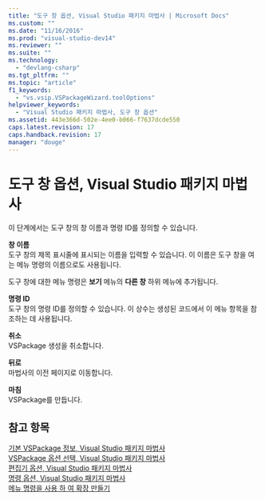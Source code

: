 ```yaml
---
title: "도구 창 옵션, Visual Studio 패키지 마법사 | Microsoft Docs"
ms.custom: ""
ms.date: "11/16/2016"
ms.prod: "visual-studio-dev14"
ms.reviewer: ""
ms.suite: ""
ms.technology: 
  - "devlang-csharp"
ms.tgt_pltfrm: ""
ms.topic: "article"
f1_keywords: 
  - "vs.vsip.VSPackageWizard.toolOptions"
helpviewer_keywords: 
  - "Visual Studio 패키지 마법사, 도구 창 옵션"
ms.assetid: 443e366d-502e-4ee0-b066-f7637dcde550
caps.latest.revision: 17
caps.handback.revision: 17
manager: "douge"
---
```

# 도구 창 옵션, Visual Studio 패키지 마법사
이 단계에서는 도구 창의 창 이름과 명령 ID를 정의할 수 있습니다.  
  
 **창 이름**  
 도구 창의 제목 표시줄에 표시되는 이름을 입력할 수 있습니다. 이 이름은 도구 창을 여는 메뉴 명령의 이름으로도 사용됩니다.  
  
 도구 창에 대한 메뉴 명령은 **보기** 메뉴의 **다른 창** 하위 메뉴에 추가됩니다.  
  
 **명령 ID**  
 도구 창의 명령 ID를 정의할 수 있습니다. 이 상수는 생성된 코드에서 이 메뉴 항목을 참조하는 데 사용됩니다.  
  
 **취소**  
 VSPackage 생성을 취소합니다.  
  
 **뒤로**  
 마법사의 이전 페이지로 이동합니다.  
  
 **마침**  
 VSPackage를 만듭니다.  
  
## 참고 항목  
 [기본 VSPackage 정보, Visual Studio 패키지 마법사](../misc/basic-vspackage-information-visual-studio-package-wizard.md)   
 [VSPackage 옵션 선택, Visual Studio 패키지 마법사](../misc/select-vspackage-options-visual-studio-package-wizard.md)   
 [편집기 옵션, Visual Studio 패키지 마법사](../misc/editor-options-visual-studio-package-wizard.md)   
 [명령 옵션, Visual Studio 패키지 마법사](../misc/command-options-visual-studio-package-wizard.md)   
 [메뉴 명령을 사용 하 여 확장 만들기](../Topic/Creating%20an%20Extension%20with%20a%20Menu%20Command.md)